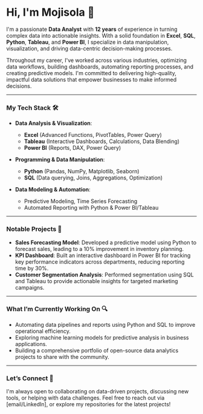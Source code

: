 # Hi, I'm Mojisola 👋

I'm a passionate **Data Analyst** with **12 years** of experience in turning complex data into actionable insights. With a solid foundation in **Excel**, **SQL**, **Python**, **Tableau**, and **Power BI**, I specialize in data manipulation, visualization, and driving data-centric decision-making processes.

Throughout my career, I've worked across various industries, optimizing data workflows, building dashboards, automating reporting processes, and creating predictive models. I'm committed to delivering high-quality, impactful data solutions that empower businesses to make informed decisions.

---

### My Tech Stack 🛠️

- **Data Analysis & Visualization**: 
  - **Excel** (Advanced Functions, PivotTables, Power Query)
  - **Tableau** (Interactive Dashboards, Calculations, Data Blending)
  - **Power BI** (Reports, DAX, Power Query)
  
- **Programming & Data Manipulation**:
  - **Python** (Pandas, NumPy, Matplotlib, Seaborn)
  - **SQL** (Data querying, Joins, Aggregations, Optimization)
  
- **Data Modeling & Automation**: 
  - Predictive Modeling, Time Series Forecasting
  - Automated Reporting with Python & Power BI/Tableau
  
---

### Notable Projects 🌟

- **Sales Forecasting Model**: Developed a predictive model using Python to forecast sales, leading to a 10% improvement in inventory planning.
- **KPI Dashboard**: Built an interactive dashboard in Power BI for tracking key performance indicators across departments, reducing reporting time by 30%.
- **Customer Segmentation Analysis**: Performed segmentation using SQL and Tableau to provide actionable insights for targeted marketing campaigns.

---

### What I’m Currently Working On 🔍

- Automating data pipelines and reports using Python and SQL to improve operational efficiency.
- Exploring machine learning models for predictive analysis in business applications.
- Building a comprehensive portfolio of open-source data analytics projects to share with the community.

---

### Let’s Connect 🚀

I'm always open to collaborating on data-driven projects, discussing new tools, or helping with data challenges. Feel free to reach out via [email/LinkedIn], or explore my repositories for the latest projects!
